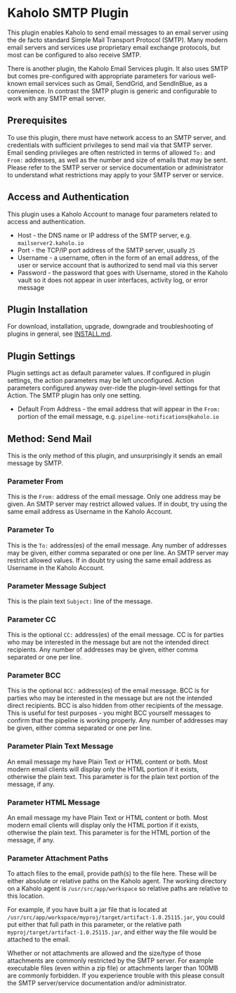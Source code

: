 # Kaholo SMTP Plugin
This plugin enables Kaholo to send email messages to an email server using the de facto standard Simple Mail Transport Protocol (SMTP). Many modern email servers and services use proprietary email exchange protocols, but most can be configured to also receive SMTP.

There is another plugin, the Kaholo Email Services plugin. It also uses SMTP but comes pre-configured with appropriate parameters for various well-known email services such as Gmail, SendGrid, and SendInBlue, as a convenience. In contrast the SMTP plugin is generic and configurable to work with any SMTP email server.

## Prerequisites
To use this plugin, there must have network access to an SMTP server, and credentials with sufficient privileges to send mail via that SMTP server. Email sending privileges are often restricted in terms of allowed `To:` and `From:` addresses, as well as the number and size of emails that may be sent. Please refer to the SMTP server or service documentation or administrator to understand what restrictions may apply to your SMTP server or service.

## Access and Authentication
This plugin uses a Kaholo Account to manage four parameters related to access and authentication.
* Host - the DNS name or IP address of the SMTP server, e.g. `mailserver2.kaholo.io`
* Port - the TCP/IP port address of the SMTP server, usually `25`
* Username - a username, often in the form of an email address, of the user or service account that is authorized to send mail via this server
* Password - the password that goes with Username, stored in the Kaholo vault so it does not appear in user interfaces, activity log, or error message

## Plugin Installation
For download, installation, upgrade, downgrade and troubleshooting of plugins in general, see [INSTALL.md](./INSTALL.md).

## Plugin Settings
Plugin settings act as default parameter values. If configured in plugin settings, the action parameters may be left unconfigured. Action parameters configured anyway over-ride the plugin-level settings for that Action. The SMTP plugin has only one setting.
* Default From Address - the email address that will appear in the `From:` portion of the email message, e.g. `pipeline-notifications@kaholo.io`

## Method: Send Mail
This is the only method of this plugin, and unsurprisingly it sends an email message by SMTP.

### Parameter From
This is the `From:` address of the email message. Only one address may be given. An SMTP server may restrict allowed values. If in doubt, try using the same email address as Username in the Kaholo Account.

### Parameter To
This is the `To:` address(es) of the email message. Any number of addresses may be given, either comma separated or one per line. An SMTP server may restrict allowed values. If in doubt try using the same email address as Username in the Kaholo Account.

### Parameter Message Subject
This is the plain text `Subject:` line of the message.

### Parameter CC
This is the optional `CC:` address(es) of the email message. CC is for parties who may be interested in the message but are not the intended direct recipients. Any number of addresses may be given, either comma separated or one per line.

### Parameter BCC
This is the optional `BCC:` address(es) of the email message. BCC is for parties who may be interested in the message but are not the intended direct recipients. BCC is also hidden from other recipients of the message. This is useful for test purposes - you might BCC yourself messages to confirm that the pipeline is working properly. Any number of addresses may be given, either comma separated or one per line.

### Parameter Plain Text Message
An email message my have Plain Text or HTML content or both. Most modern email clients will display only the HTML portion if it exists, otherwise the plain text. This parameter is for the plain text portion of the message, if any.

### Parameter HTML Message
An email message my have Plain Text or HTML content or both. Most modern email clients will display only the HTML portion if it exists, otherwise the plain text. This parameter is for the HTML portion of the message, if any.

### Parameter Attachment Paths
To attach files to the email, provide path(s) to the file here. These will be either absolute or relative paths on the Kaholo agent. The working directory on a Kaholo agent is `/usr/src/app/workspace` so relative paths are relative to this location.

For example, if you have built a jar file that is located at `/usr/src/app/workspace/myproj/target/artifact-1.0.25115.jar`, you could put either that full path in this parameter, or the relative path `myproj/target/artifact-1.0.25115.jar`, and either way the file would be attached to the email.

Whether or not attachments are allowed and the size/type of those attachments are commonly restricted by the SMTP server. For example executable files (even within a zip file) or attachments larger than 100MB are commonly forbidden. If you experience trouble with this please consult the SMTP server/service documentation and/or administrator.